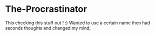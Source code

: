 # The-Procrastinator
This checking this stuff out ! :)
Wanted to use a certain name then had seconds thoughts and changed my mind;
